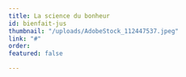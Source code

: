 ```yaml
---
title: La science du bonheur
id: bienfait-jus
thumbnail: "/uploads/AdobeStock_112447537.jpeg"
link: "#"
order: 
featured: false

---
```

